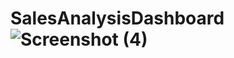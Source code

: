 # SalesAnalysisDashboard![Screenshot (4)](https://user-images.githubusercontent.com/80053883/141394054-59254664-65b2-4258-a1a6-4f6e83953efe.png)
